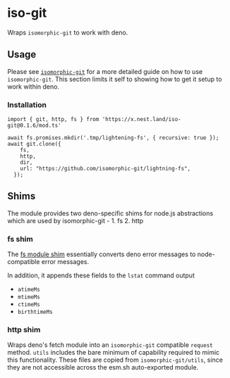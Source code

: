 # iso-git

Wraps `isomorphic-git` to work with deno.

## Usage

Please see [`isomorphic-git`](https://isomorphic-git.org/) for a more detailed
guide on how to use `isomorphic-git`. This section limits it self to showing how
to get it setup to work within deno.

### Installation

```
import { git, http, fs } from 'https://x.nest.land/iso-git@0.1.6/mod.ts'

await fs.promises.mkdir('.tmp/lightening-fs', { recursive: true });
await git.clone({
    fs,
    http,
    dir,
    url: "https://github.com/isomorphic-git/lightning-fs",
  });
```

## Shims

The module provides two deno-specific shims for node.js abstractions which are
used by isomorphic-git - 1. fs 2. http

### fs shim

The [fs module shim](./dn-fs.ts) essentially converts deno error messages to
node-compatible error messages.

In addition, it appends these fields to the `lstat` command output

- `atimeMs`
- `mtimeMs`
- `ctimeMs`
- `birthtimeMs`

### http shim

Wraps deno's fetch module into an `isomorphic-git` compatible `request` method.
`utils` includes the bare minimum of capability required to mimic this
functionality. These files are copied from `isomorphic-git/utils`, since they
are not accessible across the esm.sh auto-exported module.
